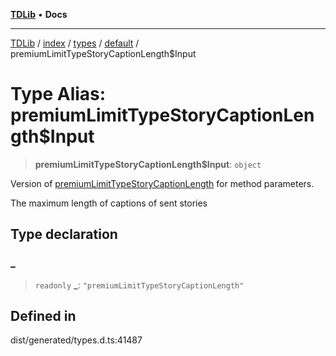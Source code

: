 [**TDLib**](../../../../../../README.md) • **Docs**

***

[TDLib](../../../../../../modules.md) / [index](../../../../../README.md) / [types](../../../README.md) / [default](../README.md) / premiumLimitTypeStoryCaptionLength$Input

# Type Alias: premiumLimitTypeStoryCaptionLength$Input

> **premiumLimitTypeStoryCaptionLength$Input**: `object`

Version of [premiumLimitTypeStoryCaptionLength](premiumLimitTypeStoryCaptionLength.md) for method parameters.

The maximum length of captions of sent stories

## Type declaration

### \_

> `readonly` **\_**: `"premiumLimitTypeStoryCaptionLength"`

## Defined in

dist/generated/types.d.ts:41487
